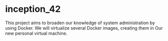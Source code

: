 # inception_42
This project aims to broaden our knowledge of system administration by using Docker. We will virtualize several Docker images, creating them in Our new personal virtual machine.
